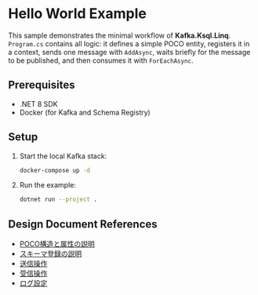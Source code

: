 # Hello World Example

This sample demonstrates the minimal workflow of **Kafka.Ksql.Linq**.
`Program.cs` contains all logic: it defines a simple POCO entity,
registers it in a context, sends one message with `AddAsync`, waits briefly
for the message to be published, and then consumes it with `ForEachAsync`.

## Prerequisites

- .NET 8 SDK
- Docker (for Kafka and Schema Registry)

## Setup

1. Start the local Kafka stack:
   ```bash
   docker-compose up -d
   ```
2. Run the example:
   ```bash
   dotnet run --project .
   ```

## Design Document References

- [POCO構造と属性の説明](../../docs/oss_design_combined.md#3-poco属性ベースdsl設計ルール（fluent-apiの排除方針）)
- [スキーマ登録の説明](../../docs/oss_design_combined.md#4-スキーマ構築と初期化手順onmodelcreating)
- [送信操作](../../docs/oss_design_combined.md#5-プロデュース操作)
- [受信操作](../../docs/oss_design_combined.md#6-コンシューム操作、（リトライ、エラー、dlq、commitの誤解）)
- [ログ設定](../../docs/oss_design_combined.md#8ロギングとクエリ可視化)
